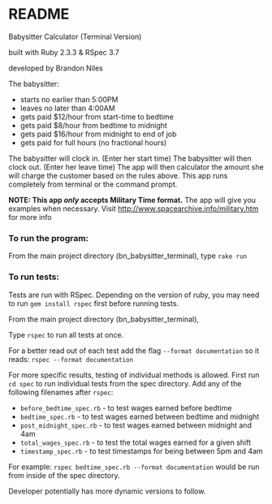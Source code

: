 # README
Babysitter Calculator (Terminal Version)

built with Ruby 2.3.3 & RSpec 3.7

developed by Brandon Niles

The babysitter:

- starts no earlier than 5:00PM
- leaves no later than 4:00AM
- gets paid $12/hour from start-time to bedtime
- gets paid $8/hour from bedtime to midnight
- gets paid $16/hour from midnight to end of job
- gets paid for full hours (no fractional hours)

The babysitter will clock in.         (Enter her start time)
The babysitter will then clock out.   (Enter her leave time)
The app will then calculator the amount she will charge the customer based on the rules above.
This app runs completely from terminal or the command prompt.

**NOTE: This app _only_ accepts Military Time format.**
The app will give you examples when necessary.
Visit http://www.spacearchive.info/military.htm for more info

### To run the program:

From the main project directory (bn_babysitter_terminal), type `rake run`

### To run tests:

Tests are run with RSpec. Depending on the version of ruby, you may need to run
`gem install rspec` first before running tests.

From the main project directory (bn_babysitter_terminal),

Type `rspec` to run all tests at once.

For a better read out of each test add the flag `--format documentation`
so it reads: `rspec --format documentation`

For more specific results, testing of individual methods is allowed.
First run `cd spec` to run individual tests from the spec directory.
Add any of the following filenames after `rspec`:

* `before_bedtime_spec.rb` - to test wages earned before bedtime
* `bedtime_spec.rb` - to test wages earned between bedtime and midnight
* `post_midnight_spec.rb` - to test wages earned between midnight and 4am
* `total_wages_spec.rb` - to test the total wages earned for a given shift
* `timestamp_spec.rb` - to test timestamps for being between 5pm and 4am

For example:
`rspec bedtime_spec.rb --format documentation` would be run from inside of the spec directory.

Developer potentially has more dynamic versions to follow.

